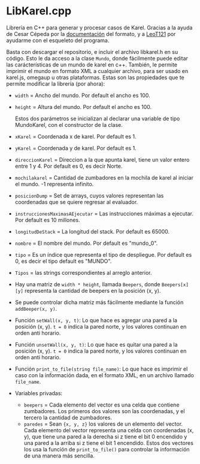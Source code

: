 # LibKarel.cpp
Librería en C++ para generar y procesar casos de Karel.
Gracias a la ayuda de Cesar Cépeda por la [documentación](https://github.com/ComiteMexicanoDeInformatica/OMI-2023/blob/main/documentacion_mundos_karel.md
) del formato, y a [LeoT121](https://github.com/LeoT121) por ayudarme con el esqueleto del programa.

Basta con descargar el repositorio, e incluir el archivo libkarel.h en su código. Esto le da acceso a la clase `Mundo`, donde fácilmente puede editar las carácterísticas de un mundo de karel en c++. 
También, le permite imprimir el mundo en formato XML a cualquier archivo, para ser usado en karel.js, omegaup u otras plataformas.
Estas son las propiedades que te permite modificar la librería (por ahora):
- `width` = Ancho del mundo. Por default el ancho es 100.
- `height` = Altura del mundo. Por default el ancho es 100.

  Estos dos parámetros se inicializan al declarar una variable de tipo MundoKarel, con el constructor de la clase.
- `xKarel` = Coordenada x de karel. Por default es 1.
- `yKarel` = Coordenada y de karel. Por default es 1.
- `direccionKarel` = Direccion a la que apunta karel, tiene un valor entero entre 1 y 4. Por default es 0, es decir Norte.
- `mochilakarel` = Cantidad de zumbadores en la mochila de karel al iniciar el mundo. -1 representa infinito.
- `posicionDump` = Set de arrays, cuyos valores representan las coordenadas que se quiere regresar al evaluador.
- `instruccionesMaximasAEjecutar` = Las instrucciones máximas a ejecutar. Por default es 10 millones.
- `longitudDeStack` = La longitud del stack. Por default es 65000.
- `nombre` = El nombre del mundo. Por default es "mundo_0".
- `tipo` = Es un índice que representa el tipo de despliegue. Por default es 0, es decir el tipo default es "MUNDO".
- `Tipos` = las strings correspondientes al arreglo anterior.
- Hay una matriz de `width * height`, llamada `Beepers`, donde `Beepers[x][y]` representa la cantidad de beepers en la posición (x, y).
- Se puede controlar dicha matriz más fácilmente mediante la función `addBeeper(x, y)`.
- Función `setWall(x, y, t)`: Lo que hace es agregar una pared a la posición (x, y).
  `t = 0` indica la pared norte, y los valores continuan en orden anti horario.
- Función `unsetWall(x, y, t)`: Lo que hace es quitar una pared a la posición (x, y).
  `t = 0` indica la pared norte, y los valores continuan en orden anti horario.
- Función `print_to_file(string file_name)`: Lo que hace es imprimir el caso con la información dada, en el formato XML, en un archivo llamado `file_name`.
- Variables privadas:
   - `beepers` = Cada elemento del vector es una celda que contiene zumbadores.
     Los primeros dos valores son las coordenadas, y el tercero la cantidad de zumbadores.
   - `paredes` = Sean `{x, y, z}` los valores de un elemento del vector. 
     Cada elemento del vector representa una celda con coordenadas (x, y),
     que tiene una pared a la derecha si z tiene el bit 0 encendido y una pared a la arriba si z tiene el bit 1 encendido.
     Estos dos vectores los usa la función de `print_to_file()` para controlar la información de una manera más sencilla.
